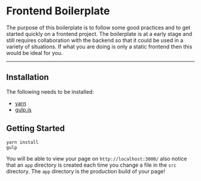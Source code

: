 Frontend Boilerplate
===================


The purpose of this boilerplate is to follow some good practices and to get started quickly on a frontend project. The boilerplate is at a early stage and still requires collaboration with the backend so that it could be used in a variety of situations. If what you are doing is only a static frontend then this would be ideal for you.

----------


Installation
-------------

The following needs to be installed:

 - [yarn](https://yarnpkg.com/en/)
 - [gulp.js](http://gulpjs.com/)


Getting Started
-------------

```
yarn install
gulp
```

You will be able to view your page on `http://localhost:3000/` also notice that an `app` directory is created each time you change a file in the `src` directory. The `app` directory is the production build of your page!
